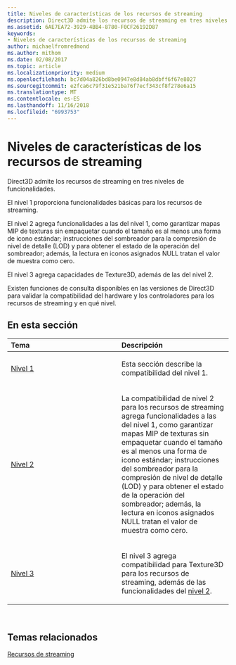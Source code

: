 ```yaml
---
title: Niveles de características de los recursos de streaming
description: Direct3D admite los recursos de streaming en tres niveles de funcionalidades.
ms.assetid: 6AE7EA72-3929-4BB4-8780-F0CF26192D87
keywords:
- Niveles de características de los recursos de streaming
author: michaelfromredmond
ms.author: mithom
ms.date: 02/08/2017
ms.topic: article
ms.localizationpriority: medium
ms.openlocfilehash: bc7d04a826bd8be0947e8d84ab8dbff6f67e8027
ms.sourcegitcommit: e2fca6c79f31e521ba76f7ecf343cf8f278e6a15
ms.translationtype: MT
ms.contentlocale: es-ES
ms.lasthandoff: 11/16/2018
ms.locfileid: "6993753"
---
```

# <a name="streaming-resources-features-tiers"></a>Niveles de características de los recursos de streaming


Direct3D admite los recursos de streaming en tres niveles de funcionalidades.

El nivel 1 proporciona funcionalidades básicas para los recursos de streaming.

El nivel 2 agrega funcionalidades a las del nivel 1, como garantizar mapas MIP de texturas sin empaquetar cuando el tamaño es al menos una forma de icono estándar; instrucciones del sombreador para la compresión de nivel de detalle (LOD) y para obtener el estado de la operación del sombreador; además, la lectura en iconos asignados NULL tratan el valor de muestra como cero.

El nivel 3 agrega capacidades de Texture3D, además de las del nivel 2.

Existen funciones de consulta disponibles en las versiones de Direct3D para validar la compatibilidad del hardware y los controladores para los recursos de streaming y en qué nivel.

## <a name="span-idin-this-sectionspanin-this-section"></a><span id="in-this-section"></span>En esta sección


<table>
<colgroup>
<col width="50%" />
<col width="50%" />
</colgroup>
<thead>
<tr class="header">
<th align="left">Tema</th>
<th align="left">Descripción</th>
</tr>
</thead>
<tbody>
<tr class="odd">
<td align="left"><p><a href="tier-1.md">Nivel 1</a></p></td>
<td align="left"><p>Esta sección describe la compatibilidad del nivel 1.</p></td>
</tr>
<tr class="even">
<td align="left"><p><a href="tier-2.md">Nivel 2</a></p></td>
<td align="left"><p>La compatibilidad de nivel 2 para los recursos de streaming agrega funcionalidades a las del nivel 1, como garantizar mapas MIP de texturas sin empaquetar cuando el tamaño es al menos una forma de icono estándar; instrucciones del sombreador para la compresión de nivel de detalle (LOD) y para obtener el estado de la operación del sombreador; además, la lectura en iconos asignados NULL tratan el valor de muestra como cero.</p></td>
</tr>
<tr class="odd">
<td align="left"><p><a href="tier-3.md">Nivel 3</a></p></td>
<td align="left"><p>El nivel 3 agrega compatibilidad para Texture3D para los recursos de streaming, además de las funcionalidades del <a href="tier-2.md">nivel 2</a>.</p></td>
</tr>
</tbody>
</table>

 

## <a name="span-idrelated-topicsspanrelated-topics"></a><span id="related-topics"></span>Temas relacionados


[Recursos de streaming](streaming-resources.md)

 

 




